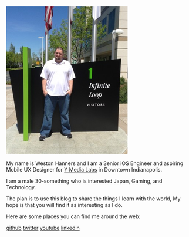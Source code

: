 <!--
Title: About Me
Page: true
Template: simplepage
-->

![Mothership][1]

My name is Weston Hanners and I am a Senior iOS Engineer and aspiring
Mobile UX Designer for [Y Media Labs][2] in Downtown Indianapolis. 

I am a male 30-something who is interested Japan, Gaming, and Technology. 

The plan is to use this blog to share the things I learn with the world, 
My hope is that you will find it as interesting as I do.

Here are some places you can find me around the web:

<div markdown="1" class="horizontal-list">

[github](https://www.github.com/kronusdark)
[twitter](https://www.twitter.com/WestonHanners)
[youtube](https://www.youtube.com/kronusdark)
[linkedin](https://www.linkedin.com/in/lhanners)

</div>

[1]: content/images/me.jpg
[2]: http://www.ymedialabs.com 
